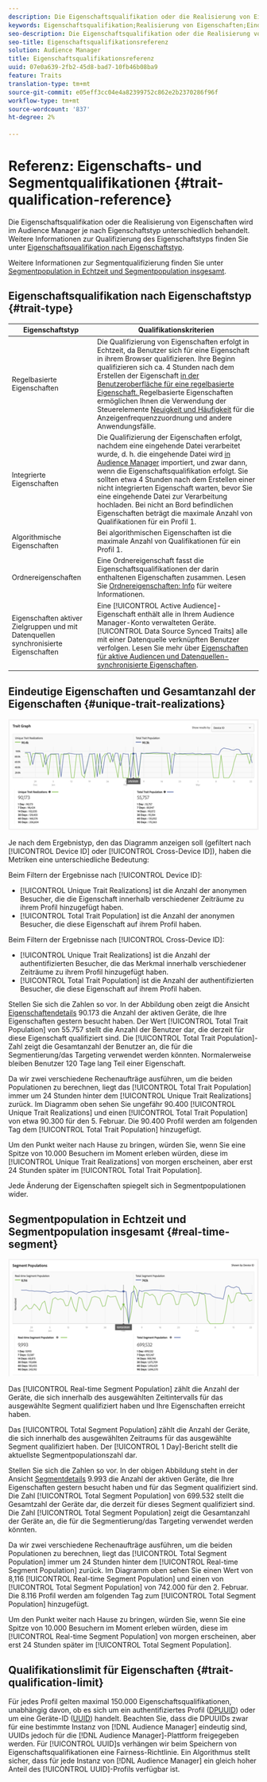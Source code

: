 ```yaml
---
description: Die Eigenschaftsqualifikation oder die Realisierung von Eigenschaften wird im Audience Manager je nach Eigenschaftstyp unterschiedlich behandelt. Die nachstehende Tabelle enthält detaillierte Informationen zur Eigenschaftsqualifikation.
keywords: Eigenschaftsqualifikation;Realisierung von Eigenschaften;Eindeutige Eigenschaften;UTR;Gesamtanzahl der Eigenschaften;TTP
seo-description: Die Eigenschaftsqualifikation oder die Realisierung von Eigenschaften wird im Audience Manager je nach Eigenschaftstyp unterschiedlich behandelt. Die nachstehende Tabelle enthält detaillierte Informationen zur Eigenschaftsqualifikation.
seo-title: Eigenschaftsqualifikationsreferenz
solution: Audience Manager
title: Eigenschaftsqualifikationsreferenz
uuid: 07e0a639-2fb2-45d8-bad7-10fb46b08ba9
feature: Traits
translation-type: tm+mt
source-git-commit: e05eff3cc04e4a82399752c862e2b2370286f96f
workflow-type: tm+mt
source-wordcount: '837'
ht-degree: 2%

---
```



# Referenz: Eigenschafts- und Segmentqualifikationen {#trait-qualification-reference}

Die Eigenschaftsqualifikation oder die Realisierung von Eigenschaften wird im Audience Manager je nach Eigenschaftstyp unterschiedlich behandelt. Weitere Informationen zur Qualifizierung des Eigenschaftstyps finden Sie unter [Eigenschaftsqualifikation nach Eigenschaftstyp](#trait-type).

Weitere Informationen zur Segmentqualifizierung finden Sie unter [Segmentpopulation in Echtzeit und Segmentpopulation insgesamt](#real-time-segment).



## Eigenschaftsqualifikation nach Eigenschaftstyp {#trait-type}

| Eigenschaftstyp | Qualifikationskriterien |
|---|---|
| Regelbasierte Eigenschaften | Die Qualifizierung von Eigenschaften erfolgt in Echtzeit, da Benutzer sich für eine Eigenschaft in ihrem Browser qualifizieren. Ihre Beginn qualifizieren sich ca. 4 Stunden nach dem Erstellen der Eigenschaft [in der Benutzeroberfläche für eine regelbasierte Eigenschaft. ](create-onboarded-rule-based-traits.md#create-rules-based-or-onboarded-traits) Regelbasierte Eigenschaften ermöglichen Ihnen die Verwendung der Steuerelemente [Neuigkeit und Häufigkeit](../segments/recency-and-frequency.md) für die Anzeigenfrequenzzuordnung und andere Anwendungsfälle. |
| Integrierte Eigenschaften | Die Qualifizierung der Eigenschaften erfolgt, nachdem eine eingehende Datei verarbeitet wurde, d. h. die eingehende Datei wird [in Audience Manager](../../faq/faq-inbound-data-ingestion.md) importiert, und zwar dann, wenn die Eigenschaftsqualifikation erfolgt. Sie sollten etwa 4 Stunden nach dem Erstellen einer nicht integrierten Eigenschaft warten, bevor Sie eine eingehende Datei zur Verarbeitung hochladen. Bei nicht an Bord befindlichen Eigenschaften beträgt die maximale Anzahl von Qualifikationen für ein Profil 1. |
| Algorithmische Eigenschaften | Bei algorithmischen Eigenschaften ist die maximale Anzahl von Qualifikationen für ein Profil 1. |
| Ordnereigenschaften | Eine Ordnereigenschaft fasst die Eigenschaftsqualifikationen der darin enthaltenen Eigenschaften zusammen. Lesen Sie [Ordnereigenschaften: Info](about-folder-traits.md) für weitere Informationen. |
| Eigenschaften aktiver Zielgruppen und mit Datenquellen synchronisierte Eigenschaften | Eine [!UICONTROL Active Audience]-Eigenschaft enthält alle in Ihrem Audience Manager-Konto verwalteten Geräte. [!UICONTROL Data Source Synced Traits] alle mit einer Datenquelle verknüpften Benutzer verfolgen. Lesen Sie mehr über [Eigenschaften für aktive Audiencen und Datenquellen-synchronisierte Eigenschaften](client-activity-synced-audience-traits.md). |

## Eindeutige Eigenschaften und Gesamtanzahl der Eigenschaften {#unique-trait-realizations}

![unique-property-realization](assets/trait-graph.png)

Je nach dem Ergebnistyp, den das Diagramm anzeigen soll (gefiltert nach [!UICONTROL Device ID] oder [!UICONTROL Cross-Device ID]), haben die Metriken eine unterschiedliche Bedeutung:

Beim Filtern der Ergebnisse nach [!UICONTROL Device ID]:

* [!UICONTROL Unique Trait Realizations] ist die Anzahl der anonymen Besucher, die die Eigenschaft innerhalb verschiedener Zeiträume zu ihrem Profil hinzugefügt haben.
* [!UICONTROL Total Trait Population] ist die Anzahl der anonymen Besucher, die diese Eigenschaft auf ihrem Profil haben.

Beim Filtern der Ergebnisse nach [!UICONTROL Cross-Device ID]:

* [!UICONTROL Unique Trait Realizations] ist die Anzahl der authentifizierten Besucher, die das Merkmal innerhalb verschiedener Zeiträume zu ihrem Profil hinzugefügt haben.
* [!UICONTROL Total Trait Population] ist die Anzahl der authentifizierten Besucher, die diese Eigenschaft auf ihrem Profil haben.

Stellen Sie sich die Zahlen so vor. In der Abbildung oben zeigt die Ansicht [Eigenschaftendetails](../../features/traits/trait-details-page.md) 90.173 die Anzahl der aktiven Geräte, die Ihre Eigenschaften gestern besucht haben. Der Wert [!UICONTROL Total Trait Population] von 55.757 stellt die Anzahl der Benutzer dar, die derzeit für diese Eigenschaft qualifiziert sind. Die [!UICONTROL Total Trait Population]-Zahl zeigt die Gesamtanzahl der Benutzer an, die für die Segmentierung/das Targeting verwendet werden könnten. Normalerweise bleiben Benutzer 120 Tage lang Teil einer Eigenschaft.

Da wir zwei verschiedene Rechenaufträge ausführen, um die beiden Populationen zu berechnen, liegt das [!UICONTROL Total Trait Population] immer um 24 Stunden hinter dem [!UICONTROL Unique Trait Realizations] zurück. Im Diagramm oben sehen Sie ungefähr 90.400 [!UICONTROL Unique Trait Realizations] und einen [!UICONTROL Total Trait Population] von etwa 90.300 für den 5. Februar. Die 90.400 Profil werden am folgenden Tag dem [!UICONTROL Total Trait Population] hinzugefügt.

Um den Punkt weiter nach Hause zu bringen, würden Sie, wenn Sie eine Spitze von 10.000 Besuchern im Moment erleben würden, diese im [!UICONTROL Unique Trait Realizations] von morgen erscheinen, aber erst 24 Stunden später im [!UICONTROL Total Trait Population].

Jede Änderung der Eigenschaften spiegelt sich in Segmentpopulationen wider.

## Segmentpopulation in Echtzeit und Segmentpopulation insgesamt {#real-time-segment}

![unique-property-realization](assets/segment-graph.png)

Das [!UICONTROL Real-time Segment Population] zählt die Anzahl der Geräte, die sich innerhalb des ausgewählten Zeitintervalls für das ausgewählte Segment qualifiziert haben und Ihre Eigenschaften erreicht haben.

Das [!UICONTROL Total Segment Population] zählt die Anzahl der Geräte, die sich innerhalb des ausgewählten Zeitraums für das ausgewählte Segment qualifiziert haben. Der [!UICONTROL 1 Day]-Bericht stellt die aktuellste Segmentpopulationszahl dar.

Stellen Sie sich die Zahlen so vor. In der obigen Abbildung steht in der Ansicht [Segmentdetails](../../features/segments/segment-summary-view.md) 9.993 die Anzahl der aktiven Geräte, die Ihre Eigenschaften gestern besucht haben und für das Segment qualifiziert sind. Die Zahl [!UICONTROL Total Segment Population] von 699.532 stellt die Gesamtzahl der Geräte dar, die derzeit für dieses Segment qualifiziert sind. Die Zahl [!UICONTROL Total Segment Population] zeigt die Gesamtanzahl der Geräte an, die für die Segmentierung/das Targeting verwendet werden könnten.

Da wir zwei verschiedene Rechenaufträge ausführen, um die beiden Populationen zu berechnen, liegt das [!UICONTROL Total Segment Population] immer um 24 Stunden hinter dem [!UICONTROL Real-time Segment Population] zurück. Im Diagramm oben sehen Sie einen Wert von 8,116 [!UICONTROL Real-time Segment Population] und einen von [!UICONTROL Total Segment Population] von 742.000 für den 2. Februar. Die 8.116 Profil werden am folgenden Tag zum [!UICONTROL Total Segment Population] hinzugefügt.

Um den Punkt weiter nach Hause zu bringen, würden Sie, wenn Sie eine Spitze von 10.000 Besuchern im Moment erleben würden, diese im [!UICONTROL Real-time Segment Population] von morgen erscheinen, aber erst 24 Stunden später im [!UICONTROL Total Segment Population].

## Qualifikationslimit für Eigenschaften {#trait-qualification-limit}

Für jedes Profil gelten maximal 150.000 Eigenschaftsqualifikationen, unabhängig davon, ob es sich um ein authentifiziertes Profil ([DPUUID](../../reference/ids-in-aam.md)) oder um eine Geräte-ID ([UUID](../../reference/ids-in-aam.md)) handelt. Beachten Sie, dass die DPUUIDs zwar für eine bestimmte Instanz von [!DNL Audience Manager] eindeutig sind, UUIDs jedoch für die [!DNL Audience Manager]-Plattform freigegeben werden. Für [!UICONTROL UUID]s verhängen wir beim Speichern von Eigenschaftsqualifikationen eine Fairness-Richtlinie. Ein Algorithmus stellt sicher, dass für jede Instanz von [!DNL Audience Manager] ein gleich hoher Anteil des [!UICONTROL UUID]-Profils verfügbar ist.

